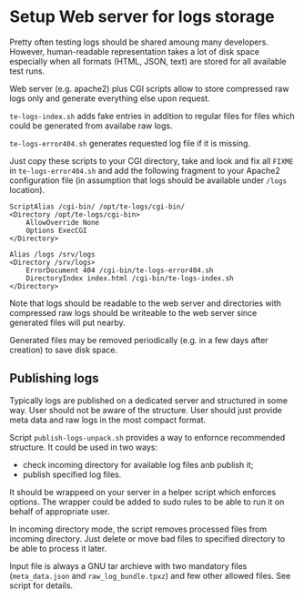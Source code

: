 # Setup Web server for logs storage

Pretty often testing logs should be shared amoung many developers.
However, human-readable representation takes a lot of disk space
especially when all formats (HTML, JSON, text) are stored for all
available test runs.

Web server (e.g. apache2) plus CGI scripts allow to store compressed
raw logs only and generate everything else upon request.

``te-logs-index.sh`` adds fake entries in addition to regular files
for files which could be generated from availabe raw logs.

``te-logs-error404.sh`` generates requested log file if it is missing.

Just copy these scripts to your CGI directory, take and look and
fix all ``FIXME`` in ``te-logs-error404.sh`` and add the following
fragment to your Apache2 configuration file (in assumption that logs
should be available under ``/logs`` location).

    ScriptAlias /cgi-bin/ /opt/te-logs/cgi-bin/
    <Directory /opt/te-logs/cgi-bin>
        AllowOverride None
        Options ExecCGI
    </Directory>

    Alias /logs /srv/logs
    <Directory /srv/logs>
        ErrorDocument 404 /cgi-bin/te-logs-error404.sh
        DirectoryIndex index.html /cgi-bin/te-logs-index.sh
    </Directory>

Note that logs should be readable to the web server and directories
with compressed raw logs should be writeable to the web server since
generated files will put nearby.

Generated files may be removed periodically (e.g. in a few days after
creation) to save disk space.


## Publishing logs

Typically logs are published on a dedicated server and structured in
some way. User should not be aware of the structure. User should
just provide meta data and raw logs in the most compact format.

Script ``publish-logs-unpack.sh`` provides a way to enfornce
recommended structure. It could be used in two ways:
 - check incoming directory for available log files anb publish it;
 - publish specified log files.

It should be wrappeed on your server in a helper script which
enforces options. The wrapper could be added to sudo rules
to be able to run it on behalf of appropriate user.

In incoming directory mode, the script removes processed files
from incoming directory. Just delete or move bad files to
specified directory to be able to process it later.

Input file is always a GNU tar archieve with two mandatory files
(``meta_data.json`` and ``raw_log_bundle.tpxz``) and few other
allowed files. See script for details.
